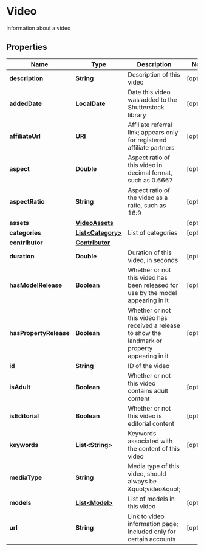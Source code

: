 

# Video

Information about a video

## Properties

| Name | Type | Description | Notes |
|------------ | ------------- | ------------- | -------------|
|**description** | **String** | Description of this video |  [optional] |
|**addedDate** | **LocalDate** | Date this video was added to the Shutterstock library |  [optional] |
|**affiliateUrl** | **URI** | Affiliate referral link; appears only for registered affiliate partners |  [optional] |
|**aspect** | **Double** | Aspect ratio of this video in decimal format, such as 0.6667 |  [optional] |
|**aspectRatio** | **String** | Aspect ratio of the video as a ratio, such as 16:9 |  [optional] |
|**assets** | [**VideoAssets**](VideoAssets.md) |  |  [optional] |
|**categories** | [**List&lt;Category&gt;**](Category.md) | List of categories |  [optional] |
|**contributor** | [**Contributor**](Contributor.md) |  |  |
|**duration** | **Double** | Duration of this video, in seconds |  [optional] |
|**hasModelRelease** | **Boolean** | Whether or not this video has been released for use by the model appearing in it |  [optional] |
|**hasPropertyRelease** | **Boolean** | Whether or not this video has received a release to show the landmark or property appearing in it |  [optional] |
|**id** | **String** | ID of the video |  |
|**isAdult** | **Boolean** | Whether or not this video contains adult content |  [optional] |
|**isEditorial** | **Boolean** | Whether or not this video is editorial content |  [optional] |
|**keywords** | **List&lt;String&gt;** | Keywords associated with the content of this video |  [optional] |
|**mediaType** | **String** | Media type of this video, should always be \&quot;video\&quot; |  |
|**models** | [**List&lt;Model&gt;**](Model.md) | List of models in this video |  [optional] |
|**url** | **String** | Link to video information page; included only for certain accounts |  [optional] |



